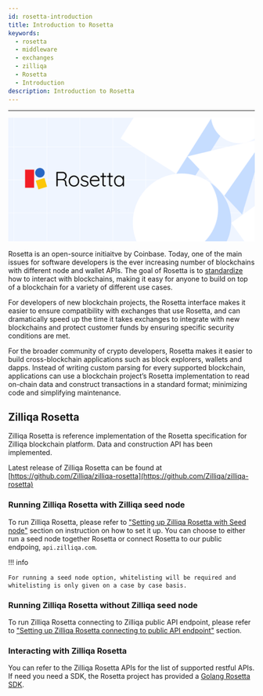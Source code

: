 ```yaml
---
id: rosetta-introduction
title: Introduction to Rosetta
keywords:
  - rosetta
  - middleware
  - exchanges
  - zilliqa
  - Rosetta
  - Introduction
description: Introduction to Rosetta
---
```


---

!["Network sharding"](../../../assets/img/exchanges/rosetta.png)

Rosetta is an open-source initiaitve by Coinbase. Today, one of the main issues
for software developers is the ever increasing number of blockchains with
different node and wallet APIs. The goal of Rosetta is to
[standardize](https://github.com/coinbase/rosetta-specifications) how to
interact with blockchains, making it easy for anyone to build on top of a
blockchain for a variety of different use cases.

For developers of new blockchain projects, the Rosetta interface makes it easier
to ensure compatibility with exchanges that use Rosetta, and can dramatically
speed up the time it takes exchanges to integrate with new blockchains and
protect customer funds by ensuring specific security conditions are met.

For the broader community of crypto developers, Rosetta makes it easier to build
cross-blockchain applications such as block explorers, wallets and dapps.
Instead of writing custom parsing for every supported blockchain, applications
can use a blockchain project’s Rosetta implementation to read on-chain data and
construct transactions in a standard format; minimizing code and simplifying
maintenance.

## Zilliqa Rosetta

Zilliqa Rosetta is reference implementation of the Rosetta specification for
Zilliqa blockchain platform. Data and construction API has been implemented.

Latest release of Zilliqa Rosetta can be found at
[https://github.com/Zilliqa/zilliqa-rosetta](https://github.com/Zilliqa/zilliqa-rosetta)

### Running Zilliqa Rosetta with Zilliqa seed node

To run Zilliqa Rosetta, please refer to
["Setting up Zilliqa Rosetta with Seed node"](rosetta-setting-up-seed-node.md)
section on instruction on how to set it up. You can choose to either run a seed
node together Rosetta or connect Rosetta to our public endpoing,
`api.zilliqa.com`.

!!! info

    For running a seed node option, whitelisting will be required and whitelisting is only given on a case by case basis.

### Running Zilliqa Rosetta without Zilliqa seed node

To run Zilliqa Rosetta connecting to Zilliqa public API endpoint, please refer
to
["Setting up Zilliqa Rosetta connecting to public API endpoint"](rosetta-setting-up-no-seed-node.md)
section.

### Interacting with Zilliqa Rosetta

You can refer to the Zilliqa Rosetta APIs for the list of supported restful
APIs. If need you need a SDK, the Rosetta project has provided a
[Golang Rosetta SDK](https://github.com/coinbase/rosetta-sdk-go).
